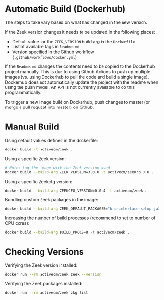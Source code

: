 # Automatic Build (Dockerhub)

The steps to take vary based on what has changed in the new version.

If the Zeek version changes it needs to be updated in the following places:
- Default value for the `ZEEK_VERSION` build arg in the `Dockerfile`
- List of available tags in `Readme.md`
- Version specified in the Github workflow (`.github/workflows/docker.yml`)

If the `Readme.md` changes the contents need to be copied to the Dockerhub project manually. This is due to using Github Actions to push up multiple images (vs. using Dockerhub to pull the code and build a single image). Dockerhub does not automatically update the project with the readme when using the push model. An API is not currently available to do this programmatically.

To trigger a new image build on Dockerhub, push changes to master (or merge a pull request into master) on Github.

# Manual Build

Using default values defined in the dockerfile:

```bash
docker build -t activecm/zeek .
```

Using a specific Zeek version:

```bash
# Note: tag the image with the Zeek version used
docker build --build-arg ZEEK_VERSION=3.0.6 -t activecm/zeek:3.0.6 .
```

Using a specific Zeekcfg version:

```bash
docker build --build-arg ZEEKCFG_VERSION=0.0.4 -t activecm/zeek .
```

Bundling custom Zeek packages in the image:

```bash
docker build --build-arg ZEEK_DEFAULT_PACKAGES="bro-interface-setup ja3 hassh" -t activecm/zeek .
```

Increasing the number of build processes (recommend to set to number of CPU cores):
```bash
docker build --build-arg BUILD_PROCS=8 -t activecm/zeek .
```

# Checking Versions

Verifying the Zeek version installed:

```bash
docker run --rm activecm/zeek zeek --version
```

Verifying the Zeek packages installed:

```bash
docker run --rm activecm/zeek zkg list
```